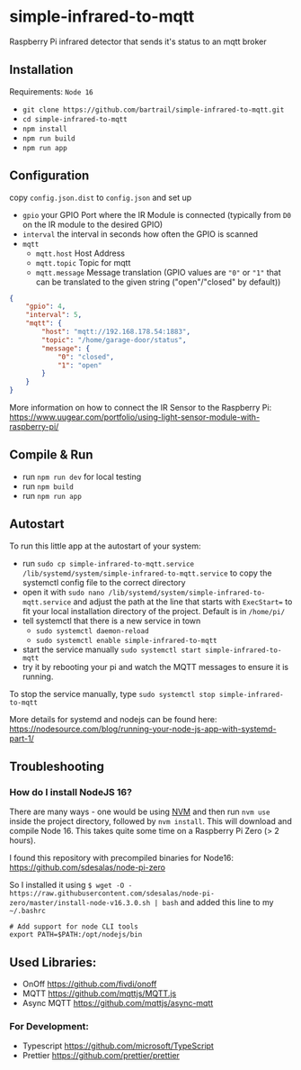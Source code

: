 # simple-infrared-to-mqtt

Raspberry Pi infrared detector that sends it's status to an mqtt broker

## Installation

Requirements: `Node 16`

-   `git clone https://github.com/bartrail/simple-infrared-to-mqtt.git`
-   `cd simple-infrared-to-mqtt`
-   `npm install`
-   `npm run build`
-   `npm run app`

## Configuration

copy `config.json.dist` to `config.json` and set up

- `gpio` your GPIO Port where the IR Module is connected (typically from `D0` on the IR module to the desired GPIO)
- `interval` the interval in seconds how often the GPIO is scanned
- `mqtt` 
  - `mqtt.host` Host Address  
  - `mqtt.topic` Topic for mqtt
  - `mqtt.message` Message translation (GPIO values are `"0"` or `"1"` that can be translated to the given string ("open"/"closed" by default))

```json
{
    "gpio": 4,
    "interval": 5,
    "mqtt": {
        "host": "mqtt://192.168.178.54:1883",
        "topic": "/home/garage-door/status",
        "message": {
            "0": "closed",
            "1": "open"
        }
    }
}
```

More information on how to connect the IR Sensor to the Raspberry Pi:
https://www.uugear.com/portfolio/using-light-sensor-module-with-raspberry-pi/

## Compile & Run

- run `npm run dev` for local testing
- run `npm build`
- run `npm run app`

## Autostart

To run this little app at the autostart of your system:
- run `sudo cp simple-infrared-to-mqtt.service /lib/systemd/system/simple-infrared-to-mqtt.service` to copy the systemctl config file to the correct directory
- open it with `sudo nano /lib/systemd/system/simple-infrared-to-mqtt.service` and adjust the path at the line that 
  starts with `ExecStart=` to fit your local installation directory of the project. Default is in `/home/pi/`
- tell systemctl that there is a new service in town 
  - `sudo systemctl daemon-reload`
  - `sudo systemctl enable simple-infrared-to-mqtt`
- start the service manually `sudo systemctl start simple-infrared-to-mqtt`
- try it by rebooting your pi and watch the MQTT messages to ensure it is running.

To stop the service manually, type `sudo systemctl stop simple-infrared-to-mqtt`

More details for systemd and nodejs can be found here: https://nodesource.com/blog/running-your-node-js-app-with-systemd-part-1/

## Troubleshooting

### How do I install NodeJS 16?

There are many ways - one would be using [NVM](https://www.jemrf.com/pages/how-to-install-nvm-and-node-js-on-raspberry-pi)
and then run `nvm use` inside the project directory, followed by `nvm install`. This will download and compile Node 16.
This takes quite some time on a Raspberry Pi Zero (> 2 hours).

I found this repository with precompiled binaries for Node16:
https://github.com/sdesalas/node-pi-zero

So I installed it using `$ wget -O - https://raw.githubusercontent.com/sdesalas/node-pi-zero/master/install-node-v16.3.0.sh | bash`
and added this line to my `~/.bashrc`

```
# Add support for node CLI tools
export PATH=$PATH:/opt/nodejs/bin
```

## Used Libraries:

- OnOff https://github.com/fivdi/onoff
- MQTT https://github.com/mqttjs/MQTT.js
- Async MQTT https://github.com/mqttjs/async-mqtt

### For Development:

- Typescript https://github.com/microsoft/TypeScript
- Prettier https://github.com/prettier/prettier
